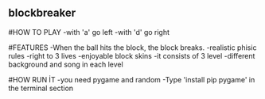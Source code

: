 ## blockbreaker
 #HOW TO PLAY
 -with 'a' go left
 -with 'd' go right

 #FEATURES
 -When the ball hits the block, the block breaks.
 -realistic phisic rules
 -right to 3 lives
 -enjoyable block skins
 -it consists of 3 level
 -different background and song in each level

#HOW RUN İT
-you need pygame and random
-Type 'install pip pygame' in the terminal section


